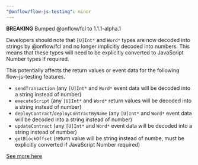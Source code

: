 ```yaml
---
"@onflow/flow-js-testing": minor
---
```


**BREAKING** Bumped @onflow/fcl to 1.1.1-alpha.1

Developers should note that `[U]Int*` and `Word*` types are now decoded into strings by @onflow/fcl and no longer implicitly decoded into numbers.  This means that these types will need to be explicitly converted to JavaScript Number types if required.

This potentially affects the return values or event data for the following flow-js-testing features.

 - `sendTransaction` (any `[U]Int*` and `Word*` event data will be decoded into a string instead of number)
 - `executeScript` (any `[U]Int*` and `Word*` return values will be decoded into a string instead of number)
 - `deployContract`/`deployContractByName` (any `[U]Int*` and `Word*` event data will be decoded into a string instead of number)
 - `updateContract` (any `[U]Int*` and `Word*` event data will be decoded into a string instead of number)
 - `getBlockOffset` (return value will be string instead of numbe, must be explicitly converted if JavaScript Number required)

[See more here](https://github.com/onflow/fcl-js/blob/%40onflow/fcl%401.0.3-alpha.1/packages/sdk/CHANGELOG.md#100-alpha0)
